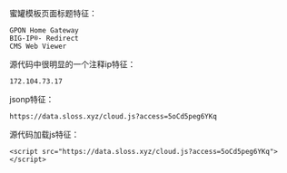 蜜罐模板页面标题特征：
```
GPON Home Gateway
BIG-IP®- Redirect
CMS Web Viewer
```
源代码中很明显的一个注释ip特征：
```
172.104.73.17
```
jsonp特征：
```
https://data.sloss.xyz/cloud.js?access=5oCd5peg6YKq
```
源代码加载js特征：
```
<script src="https://data.sloss.xyz/cloud.js?access=5oCd5peg6YKq"></script>
```
